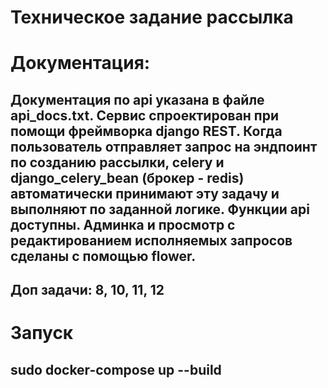 # Техническое задание рассылка
# Документация:
## Документация по api указана в файле api_docs.txt. Сервис спроектирован при помощи фреймворка django REST. Когда пользователь отправляет запрос на эндпоинт по созданию рассылки, celery и django_celery_bean (брокер - redis) автоматически принимают эту задачу и выполняют по заданной логике. Функции api доступны. Админка и просмотр с редактированием исполняемых запросов сделаны с помощью flower.
## Доп задачи: 8, 10, 11, 12
# Запуск
## sudo docker-compose up --build 




